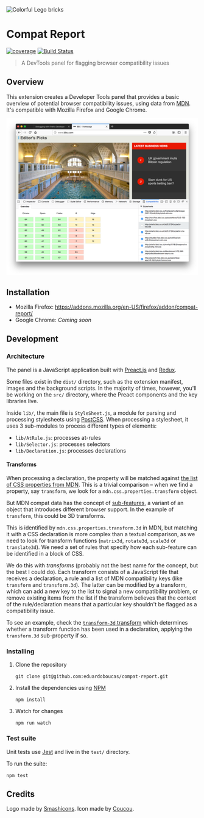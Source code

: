 <img alt="Colorful Lego bricks" src="https://raw.githubusercontent.com/eduardoboucas/compat-report/master/dist/logo_512.png" width="200">

# Compat Report

[![coverage](https://img.shields.io/badge/coverage-14%25-red.svg?style=flat?style=flat-square)](https://github.com/eduardoboucas/compat-report) [![Build Status](https://travis-ci.org/eduardoboucas/compat-report.svg?branch=master)](https://travis-ci.org/eduardoboucas/compat-report)

> A DevTools panel for flagging browser compatibility issues

## Overview

This extension creates a Developer Tools panel that provides a basic overview of potential browser compatibility issues, using data from [MDN](https://github.com/mdn/browser-compat-data). It's compatible with Mozilla Firefox and Google Chrome.

![Screenshot of Compat Report](.github/screenshot1.png)

## Installation

- Mozilla Firefox: https://addons.mozilla.org/en-US/firefox/addon/compat-report/
- Google Chrome: *Coming soon*

## Development

### Architecture

The panel is a JavaScript application built with [Preact.js](https://preactjs.com/) and [Redux](https://redux.js.org/).

Some files exist in the `dist/` directory, such as the extension manifest, images and the background scripts. In the majority of times, however, you'll be working on the `src/` directory, where the Preact components and the key libraries live.

Inside `lib/`, the main file is `StyleSheet.js`, a module for parsing and processing stylesheets using [PostCSS](http://postcss.org/). When processing a stylesheet, it uses 3 sub-modules to process different types of elements:

- `lib/AtRule.js`: processes at-rules
- `lib/Selector.js`: processes selectors
- `lib/Declaration.js`: processes declarations

#### Transforms

When processing a declaration, the property will be matched against [the list of CSS properties from MDN](https://github.com/mdn/browser-compat-data/tree/master/css/properties). This is a trivial comparison – when we find a property, say `transform`, we look for a `mdn.css.properties.transform` object.

But MDN compat data has the concept of [sub-features](https://github.com/mdn/browser-compat-data/blob/master/compat-data-schema.md#sub-features), a variant of an object that introduces different browser support. In the example of `transform`, this could be 3D transforms.

This is identified by `mdn.css.properties.transform.3d` in MDN, but matching it with a CSS declaration is more complex than a textual comparison, as we need to look for transform functions (`matrix3d`, `rotate3d`, `scale3d` or `translate3d`). We need a set of rules that specify how each sub-feature can be identified in a block of CSS.

We do this with *transforms* (probably not the best name for the concept, but the best I could do). Each transform consists of a JavaScript file that receives a declaration, a rule and a list of MDN compatibility keys (like `transform` and `transform.3d`). The latter can be modified by a transform, which can add a new key to the list to signal a new compatibility problem, or remove existing items from the list if the transform believes that the context of the rule/declaration means that a particular key shouldn't be flagged as a compatibility issue.

To see an example, check the [`transform-3d` transform](tree/master/src/lib/transforms/transform-3d.js) which determines whether a transform function has been used in a declaration, applying the `transform.3d` sub-property if so.

### Installing

1. Clone the repository

    ```shell
    git clone git@github.com:eduardoboucas/compat-report.git
    ```

1. Install the dependencies using [NPM](https://npmjs.com)

    ```shell
    npm install
    ```

1. Watch for changes

    ```shell
    npm run watch
    ```

### Test suite

Unit tests use [Jest](https://facebook.github.io/jest/) and live in the `test/` directory.

To run the suite:

```shell
npm test
```

## Credits

Logo made by [Smashicons](https://www.flaticon.com/authors/smashicons).
Icon made by [Coucou](https://www.flaticon.com/authors/coucou).
